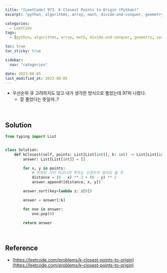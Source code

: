 ```yaml
---
title: "[LeetCode] 973. K Closest Points to Origin (Python)"
excerpt: "python, algorithms, array, math, divide-and-conquer, geometry, sorting, heap, priority-queue, quick-select"

categories:
  - LeetCode
tags:
  - [python, algorithms, array, math, divide-and-conquer, geometry, sorting, heap, priority-queue, quick-select]

toc: true
toc_sticky: true

sidebar:
  nav: "categories"

date: 2023-08-05
last_modified_at: 2023-08-05
---
```


- 우선순위 큐 고려하지도 않고 내가 생각한 방식으로 풀었는데 97퍼 나왔다.
    - 잘 풀었다는 뜻일까..?

<br>

## Solution

```python
from typing import List


class Solution:
    def kClosest(self, points: List[List[int]], k: int) -> List[List[int]]:
        answer: List[List[int]] = []

        for x, y in points:
            # 어차피 거리 비교니까 루트는 신경쓰지 않아도 될 듯
            distance = (0 - x) ** 2 + (0 - y) ** 2
            answer.append([distance, x, y])

        answer.sort(key=lambda z: z[0])

        answer = answer[:k]

        for one in answer:
            one.pop(0)

        return answer
```

<br>

## Reference

- [https://leetcode.com/problems/k-closest-points-to-origin](https://leetcode.com/problems/k-closest-points-to-origin)
